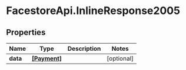 # FacestoreApi.InlineResponse2005

## Properties
Name | Type | Description | Notes
------------ | ------------- | ------------- | -------------
**data** | [**[Payment]**](Payment.md) |  | [optional] 


